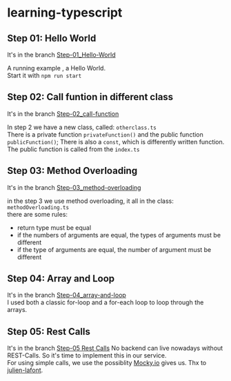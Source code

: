 # learning-typescript

## Step 01: Hello World
It's in the branch [Step-01_Hello-World](https://github.com/joergi/learning-typescript/tree/Step-01_Hello-World)

A running example , a Hello World.    
Start it with  `npm run start`

## Step 02: Call funtion in different class
It's in the branch [Step-02_call-function](https://github.com/joergi/learning-typescript/tree/Step-02_call-function)

In step 2 we have a new class, called: `otherclass.ts`   
There is a private function `privateFunction()` and the public function `publicFunction()`;
There is also a `const`, which is differently written function. 
The public function is called from the `index.ts`     

## Step 03: Method Overloading
It's in the branch [Step-03_method-overloading](https://github.com/joergi/learning-typescript/tree/Step_03-_methode-overloading)

in the step 3 we use method overloading, it all in the class: `methodOverloading.ts`    
there are some rules:    
* return type must be equal
* if the numbers of arguments are equal, the types of arguments must be different
* if the type of arguments are equal, the number of argument must be different

## Step 04: Array and Loop
It's in the branch [Step-04_array-and-loop](https://github.com/joergi/learning-typescript/tree/Step_04-_array-and-loop)    
I used both a classic for-loop and a for-each loop to loop through the arrays.

## Step 05: Rest Calls
It's in the branch [Step-05 Rest Calls](https://github.com/joergi/learning-typescript/tree/Step-05_-_Rest-Calls)
No backend can live nowadays without REST-Calls. So it's time to implement this in our service.   
For using simple calls, we use the possiblity [Mocky.io](https://www.mocky.io/) gives us. Thx to [julien-lafont](https://github.com/julien-lafont/Mocky).
 
